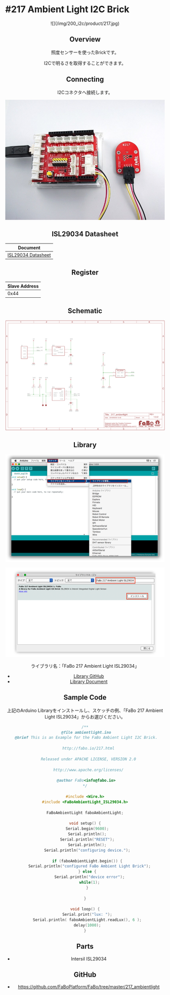 # #217 Ambient Light I2C Brick

<center>![](/img/200_i2c/product/217.jpg)
<!--COLORME-->

## Overview
照度センサーを使ったBrickです。

I2Cで明るさを取得することができます。

## Connecting
I2Cコネクタへ接続します。

![](/img/200_i2c/connect/217_ambientlight_connect.jpg)

## ISL29034 Datasheet
| Document |
| -- |
| [ISL29034 Datasheet](http://www.intersil.com/content/dam/Intersil/documents/isl2/isl29034.pdf) |

## Register
| Slave Address |
| -- |
| 0x44 |

## Schematic
![](/img/200_i2c/schematic/217_ambientlight.png)

## Library

![](/img/common/install_lib.png)

![](/img/200_i2c/docs/217_light_docs_001.png)

  ライブラリ名：「FaBo 217 Ambient Light ISL29034」

- [Library GitHub](https://github.com/FaBoPlatform/FaBoAmbientLight-ISL29034-Library)
- [Library Document](http://fabo.io/doxygen/FaBoAmbientLight-ISL29034-Library/)

## Sample Code
上記のArduino Libraryをインストールし、スケッチの例、「FaBo 217 Ambient Light ISL29034」からお選びください。

```c
/**
 @file ambientlight.ino
 @brief This is an Example for the FaBo Ambient Light I2C Brick.

   http://fabo.io/217.html

   Released under APACHE LICENSE, VERSION 2.0

   http://www.apache.org/licenses/

 @author FaBo<info@fabo.io>
*/

#include <Wire.h>
#include <FaBoAmbientLight_ISL29034.h>

FaBoAmbientLight faboAmbientLight;

void setup() {
  Serial.begin(9600);
  Serial.println();
  Serial.println("RESET");
  Serial.println();
  Serial.println("configuring device.");

  if (faboAmbientLight.begin()) {
    Serial.println("configured FaBo Ambient Light Brick");
  } else {
    Serial.println("device error");
    while(1);
  }

}

void loop() {
  Serial.print("lux: ");
  Serial.println( faboAmbientLight.readLux(), 6 );
  delay(1000);
}
```

## Parts
- Intersil ISL29034

## GitHub
- https://github.com/FaBoPlatform/FaBo/tree/master/217_ambientlight

